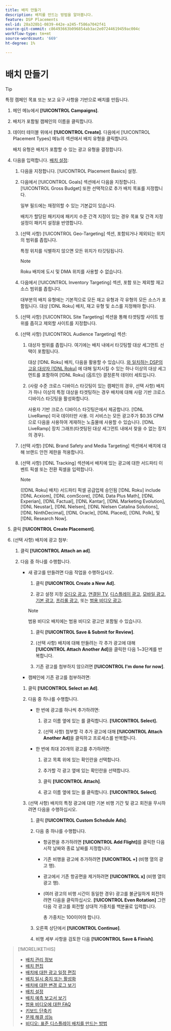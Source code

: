 ```yaml
---
title: 배치 만들기
description: 배치를 만드는 방법을 알아봅니다.
feature: DSP Placements
exl-id: 28a328b1-0839-442e-a245-f586a7042f41
source-git-commit: c86493663b096854ab3ac2e07244619459ac004c
workflow-type: tm+mt
source-wordcount: '669'
ht-degree: 1%

---
```


# 배치 만들기

>[!TIP]
>
>특정 캠페인 목표 또는 보고 요구 사항을 기반으로 배치를 만듭니다.

1. 메인 메뉴에서 **[!UICONTROL Campaigns]**.

1. 배치가 포함될 캠페인의 이름을 클릭합니다.

1. 데이터 테이블 위에서 **[!UICONTROL Create]**. 다음에서 [!UICONTROL Placement Types] 메뉴의 섹션에서 배치 유형을 클릭합니다.

   배치 유형은 배치가 포함할 수 있는 광고 유형을 결정합니다.

1. 다음을 입력합니다. [배치 설정](placement-settings.md):

   1. 다음을 지정합니다. [!UICONTROL Placement Basics] 설정.

   1. 다음에서 [!UICONTROL Goals] 섹션에서 다음을 지정합니다. [!UICONTROL Gross Budget] 또한 선택적으로 추가 배치 목표를 지정합니다.

      일부 필드에는 재정의할 수 있는 기본값이 있습니다.

      배치가 할당된 패키지에 패키지 수준 간격 지정이 있는 경우 목표 및 간격 지정 설정이 패키지 설정을 반영합니다.

   1. (선택 사항) [!UICONTROL Geo-Targeting] 섹션, 포함되거나 제외되는 위치의 범위를 좁힙니다.

      특정 위치를 식별하지 않으면 모든 위치가 타깃팅됩니다.

      >[!NOTE]
      >
      >Roku 배치에 도시 및 DMA 위치를 사용할 수 없습니다.

   1. 다음에서 [!UICONTROL Inventory Targeting] 섹션, 포함 또는 제외할 재고 소스 범위를 좁힙니다.

      대부분의 배치 유형에는 기본적으로 모든 재고 유형과 각 유형의 모든 소스가 포함됩니다. 대상 [!DNL Roku] 배치, 재고 유형 및 소스를 지정해야 합니다.

   1. (선택 사항) [!UICONTROL Site Targeting] 섹션을 통해 타겟팅할 사이트 범위를 좁히고 제외할 사이트를 지정합니다.

   1. (선택 사항) [!UICONTROL Audience Targeting] 섹션:

      1. 대상자 범위를 좁힙니다. 여기에는 배치 내에서 타깃팅할 대상 세그먼트 선택이 포함됩니다.

         대상 [!DNL Roku] 배치, 다음을 활용할 수 있습니다. [와 일치하는 DSP의 고유 대상자 [!DNL Roku]](/help/dsp/inventory/roku-inventory.md) 에 대해 일치시킬 수 있는 하나 이상의 대상 세그먼트를 포함하여 [!DNL Roku] (옵트인) 결정론적 데이터 세트입니다.

      1. (사람 수준 크로스 디바이스 타깃팅이 있는 캠페인의 경우, 선택 사항) 배치가 하나 이상의 특정 대상을 타겟팅하는 경우 배치에 대해 사람 기반 크로스 디바이스 타깃팅을 활성화합니다.

         사용자 기반 크로스 디바이스 타깃팅은에서 제공합니다. [!DNL LiveRamp] 미국 데이터만 사용. 이 서비스는 모든 광고주가 $0.35 CPM으로 다음을 사용하여 게재하는 노출물에 사용할 수 있습니다. [!DNL LiveRamp] 장치 그래프(타겟팅된 대상 세그먼트 내에서 찾을 수 없는 장치의 경우).

   1. (선택 사항) [!DNL Brand Safety and Media Targeting] 섹션에서 배치에 대해 브랜드 안전 제한을 적용합니다.

   1. (선택 사항) [!DNL Tracking] 섹션에서 배치에 있는 광고에 대한 서드파티 이벤트 픽셀 또는 전환 픽셀을 입력합니다.

      >[!NOTE]
      >
      >([!DNL Roku] 배치) 서드파티 픽셀 공급업체 승인됨 [!DNL Roku] include [!DNL Acxiom], [!DNL comScore], [!DNL Data Plus Math], [!DNL Experian], [!DNL Factual], [!DNL Kantar], [!DNL Marketing Evolution], [!DNL Neustar], [!DNL Nielsen], [!DNL Nielsen Catalina Solutions], [!DNL NinthDecimal], [!DNL Oracle], [!DNL Placed], [!DNL Polk], 및 [!DNL Research Now].

1. 클릭 **[!UICONTROL Create Placement]**.

1. (선택 사항) 배치에 광고 첨부:

   1. 클릭 **[!UICONTROL Attach an ad]**.

   1. 다음 중 하나를 수행합니다.

      * 새 광고를 만들려면 다음 작업을 수행하십시오.

         1. 클릭 **[!UICONTROL Create a New Ad].**

         1. 광고 설정 지정 [오디오 광고](/help/dsp/campaign-management/ads/ad-settings-audio.md), [연결된 TV](/help/dsp/campaign-management/ads/ad-settings-connected-tv.md), [디스플레이 광고](/help/dsp/campaign-management/ads/ad-settings-display.md), [모바일 광고](/help/dsp/campaign-management/ads/ad-settings-mobile.md), [기본 광고](/help/dsp/campaign-management/ads/ad-settings-native.md), [프리롤 광고](/help/dsp/campaign-management/ads/ad-settings-pre-roll.md), 또는 [범용 비디오 광고](/help/dsp/campaign-management/ads/ad-settings-universal-video.md).

        >[!NOTE]
        >
        >범용 비디오 배치에는 범용 비디오 광고만 포함될 수 있습니다.

         1. 클릭 **[!UICONTROL Save & Submit for Review]**.

         1. (선택 사항) 배치에 대해 만들려는 각 추가 광고에 대해 **[!UICONTROL Attach Another Ad]**&#x200B;을 클릭한 다음 1~3단계를 반복합니다.

         1. 기존 광고를 첨부하지 않으려면 **[!UICONTROL I'm done for now]**.

      * 캠페인에 기존 광고를 첨부하려면:

      1. 클릭 **[!UICONTROL Select an Ad]**.

      1. 다음 중 하나를 수행합니다.

         * 한 번에 광고를 하나씩 추가하려면:

            1. 광고 이름 옆에 있는 를 클릭합니다. **[!UICONTROL Select].**

            1. (선택 사항) 첨부할 각 추가 광고에 대해 **[!UICONTROL Attach Another Ad]**&#x200B;을 클릭하고 프로세스를 반복합니다.

         * 한 번에 최대 20개의 광고를 추가하려면:

            1. 광고 목록 위에 있는 확인란을 선택합니다.

            1. 추가할 각 광고 옆에 있는 확인란을 선택합니다.

            1. 클릭 **[!UICONTROL Attach]**.

            1. 광고 이름 옆에 있는 를 클릭합니다. **[!UICONTROL Select]**.

      1. (선택 사항) 배치의 특정 광고에 대한 기본 비행 기간 및 광고 회전을 무시하려면 다음을 수행하십시오.

         1. 클릭 **[!UICONTROL Custom Schedule Ads]**.

         1. 다음 중 하나를 수행합니다.

            * 항공편을 추가하려면 **[!UICONTROL Add Flight]**&#x200B;를 클릭한 다음 시작 날짜와 종료 날짜를 지정합니다.

            * 기존 비행을 광고에 추가하려면 **[!UICONTROL +]** (비행 열의 광고 행).

            * 광고에서 기존 항공편을 제거하려면 **[!UICONTROL x]** (비행 열의 광고 행).

            * (여러 광고의 비행 시간이 동일한 경우) 광고를 불균일하게 회전하려면 다음을 클릭하십시오. **[!UICONTROL Even Rotation]** 그런 다음 각 광고를 회전할 상대적 가중치를 백분율로 입력합니다.

              총 가중치는 100이어야 합니다.

         1. 오른쪽 상단에서 **[!UICONTROL Continue]**.

         1. 비행 세부 사항을 검토한 다음 **[!UICONTROL Save & Finish]**.

>[!MORELIKETHIS]
>
>* [배치 관리 정보](placement-about.md)
>* [배치 편집](placement-edit.md)
>* [배치에 대한 광고 일정 편집](placement-edit-ad-schedule.md)
>* [배치 일시 중지 또는 활성화](placement-pause-activate.md)
>* [배치에 대한 변경 로그 보기](placement-change-log.md)
>* [배치 설정](placement-settings.md)
>* [배치 예측 보고서 보기](/help/dsp/campaign-management/reports/placement-forecast.md)
>* [범용 비디오에 대한 FAQ](/help/dsp/campaign-management/faq-universal-video.md)
>* [키보드 단축키](/help/dsp/campaign-management/reports/keyboard-shortcuts.md)
>* [문제 해결 성능](/help/dsp/optimization/troubleshooting-performance.md)
>* [비디오: 표준 디스플레이 배치를 만드는 방법](https://video.tv.adobe.com/v/340454)
